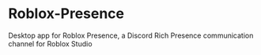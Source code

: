 # Roblox-Presence
Desktop app for Roblox Presence, a Discord Rich Presence communication channel for Roblox Studio
